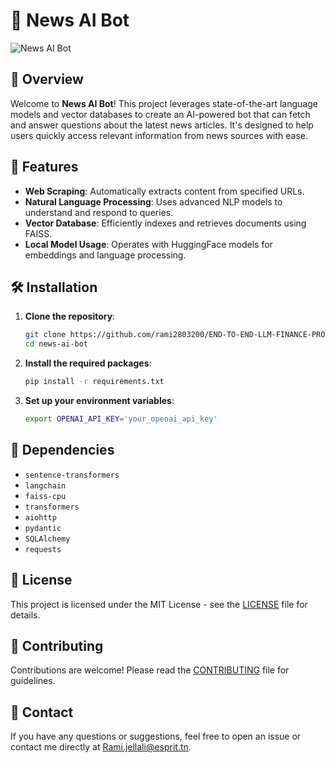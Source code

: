 
# 📰 News AI Bot

![News AI Bot](https://img.shields.io/badge/News%20AI%20Bot-V1.0-blue)

## 🌟 Overview

Welcome to **News AI Bot**! This project leverages state-of-the-art language models and vector databases to create an AI-powered bot that can fetch and answer questions about the latest news articles. It's designed to help users quickly access relevant information from news sources with ease.

## 🚀 Features

- **Web Scraping**: Automatically extracts content from specified URLs.
- **Natural Language Processing**: Uses advanced NLP models to understand and respond to queries.
- **Vector Database**: Efficiently indexes and retrieves documents using FAISS.
- **Local Model Usage**: Operates with HuggingFace models for embeddings and language processing.

## 🛠️ Installation

1. **Clone the repository**:
    ```bash
    git clone https://github.com/rami2803200/END-TO-END-LLM-FINANCE-PROJ
    cd news-ai-bot
    ```

2. **Install the required packages**:
    ```bash
    pip install -r requirements.txt
    ```

3. **Set up your environment variables**:
    ```bash
    export OPENAI_API_KEY='your_openai_api_key'
    ```

## 🧩 Dependencies

- `sentence-transformers`
- `langchain`
- `faiss-cpu`
- `transformers`
- `aiohttp`
- `pydantic`
- `SQLAlchemy`
- `requests`

## 📄 License

This project is licensed under the MIT License - see the [LICENSE](LICENSE) file for details.

## 🤝 Contributing

Contributions are welcome! Please read the [CONTRIBUTING](CONTRIBUTING.md) file for guidelines.

## 💬 Contact

If you have any questions or suggestions, feel free to open an issue or contact me directly at [Rami.jellali@esprit.tn](mailto:Rami.jellali@esprit.tn).
